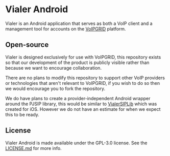 # Vialer Android

Vialer is an Android application that serves as both a VoIP client and a management tool for accounts on the [VoIPGRID](https://voipgrid.nl) platform.

## Open-source

Vialer is designed exclusively for use with VoIPGRID, this repository exists so that our development of the product is publicly visible rather than because we want to encourage collaboration.

There are no plans to modify this repository to support other VoIP providers or technologies that aren't relevant to VoIPGRID, if you wish to do so then we would encourage you to fork the repository.

We do have plans to create a provider-independent Android wrapper around the PJSIP library, this would be similar to [VialerSIPLib](https://github.com/VoIPGRID/VialerSIPLib) which was created for iOS. However we do not have an estimate for when we expect this to be ready.

## License

Vialer Android is made available under the GPL-3.0 license. See the [LICENSE.md](LICENSE.md) for more info.